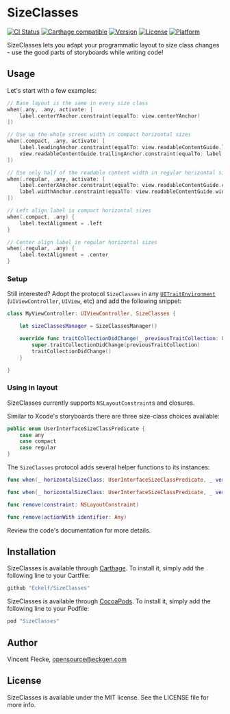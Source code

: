 # SizeClasses

[![CI Status](http://img.shields.io/travis/Eckelf/SizeClasses.svg?style=flat)](https://travis-ci.org/Eckelf/SizeClasses)
[![Carthage compatible](https://img.shields.io/badge/Carthage-compatible-4BC51D.svg?style=flat)](https://github.com/Carthage/Carthage)
[![Version](https://img.shields.io/cocoapods/v/SizeClasses.svg?style=flat)](http://cocoapods.org/pods/SizeClasses)
[![License](https://img.shields.io/cocoapods/l/SizeClasses.svg?style=flat)](http://cocoapods.org/pods/SizeClasses)
[![Platform](https://img.shields.io/cocoapods/p/SizeClasses.svg?style=flat)](http://cocoapods.org/pods/SizeClasses)

SizeClasses lets you adapt your programmatic layout to size class changes - use the good parts of storyboards while writing code!

## Usage

Let's start with a few examples:

```swift
// Base layout is the same in every size class
when(.any, .any, activate: [
    label.centerYAnchor.constraint(equalTo: view.centerYAnchor)
])

// Use up the whole screen width in compact horizontal sizes
when(.compact, .any, activate: [
    label.leadingAnchor.constraint(equalTo: view.readableContentGuide.leadingAnchor),
    view.readableContentGuide.trailingAnchor.constraint(equalTo: label.trailingAnchor)
])

// Use only half of the readable content width in regular horizontal sizes
when(.regular, .any, activate: [
    label.centerXAnchor.constraint(equalTo: view.readableContentGuide.centerXAnchor),
    label.widthAnchor.constraint(equalTo: view.readableContentGuide.widthAnchor, multiplier: 0.5)
])

// Left align label in compact horizontal sizes
when(.compact, .any) {
    label.textAlignment = .left
}

// Center align label in regular horizontal sizes
when(.regular, .any) {
    label.textAlignment = .center
}
```

### Setup

Still interested?
Adopt the protocol `SizeClasses` in any [`UITraitEnvironment`](https://developer.apple.com/documentation/uikit/uitraitenvironment) (`UIViewController`, `UIView`, etc) and add the following snippet:

```swift
class MyViewController: UIViewController, SizeClasses {

    let sizeClassesManager = SizeClassesManager()

    override func traitCollectionDidChange(_ previousTraitCollection: UITraitCollection?) {
        super.traitCollectionDidChange(previousTraitCollection)
        traitCollectionDidChange()
    }

}
```

### Using in layout

SizeClasses currently supports `NSLayoutConstraint`s and closures.

Similar to Xcode's storyboards there are three size-class choices available:

```swift
public enum UserInterfaceSizeClassPredicate {
    case any
    case compact
    case regular
}
```

The `SizeClasses` protocol adds several helper functions to its instances:

```swift
func when(_ horizontalSizeClass: UserInterfaceSizeClassPredicate, _ verticalSizeClass: UserInterfaceSizeClassPredicate, activate constraints: [NSLayoutConstraint])

func when(_ horizontalSizeClass: UserInterfaceSizeClassPredicate, _ verticalSizeClass: UserInterfaceSizeClassPredicate, do action: @escaping () -> Void) -> Any

func remove(constraint: NSLayoutConstraint)

func remove(actionWith identifier: Any)
```

Review the code's documentation for more details.

## Installation

SizeClasses is available through [Carthage](https://github.com/Carthage/Carthage). To install
it, simply add the following line to your Cartfile:

```ruby
github "Eckelf/SizeClasses"
```

SizeClasses is available through [CocoaPods](http://cocoapods.org). To install
it, simply add the following line to your Podfile:

```ruby
pod "SizeClasses"
```

## Author

Vincent Flecke, opensource@eckgen.com

## License

SizeClasses is available under the MIT license. See the LICENSE file for more info.
